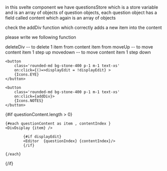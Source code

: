 
 in this svelte component we have questionsStore which is a store variable and is an array of objects of question objects, each question object has a field called content which again is an array of objects

check the addDiv function which correctly adds a new item into the content 

please write we following function

deleteDiv -- to delete 1 item from content item from 
moveUp -- to move content item 1 step up
movedown -- to move content item 1 step down

<script>
//@ts-nocheck
import {FormRow} from '$lib/cmp';
import getDivItem  from "./div/getDivItem";
import DivDsiplay from "./div/DivDsiplay.svelte";
import Editor from "./Editor.svelte";
import {toast,onMount,Icons} from '$lib/util';
import {questionsStore,itemStore} from '../../store';


let displayEdit = true;

export let questionIndex;
$:questionContent = $questionsStore[questionIndex].content;

onMount(async ()=>{
  try {
    console.log(questionContent);
  }catch(e) {
  }
});

function addDiv(){
    // debugger;
    if (questionContent.length < 10){
        const newItems = [...questionContent, getDivItem() ];
         
        questionsStore.update(questions => {
            questions[questionIndex].content = newItems;
            return questions;
        });
    }else {
        toast.push('Max number of items reached as question content')
    }
}

</script>
 <!-- top bar -->
<div class='flex  bg-stone-700 mx-10  p-1 m-1  mt-0'>
  
    <button 
        class='rounded-md bg-stone-400 p-1 m-1 text-xs'
        on:click={()=>displayEdit = !displayEdit} >
        {Icons.EYE}
    </button>

    <button 
        class='rounded-md bg-stone-400 p-1 m-1 text-xs'
        on:click={addDiv}>
        {Icons.NOTES}
    </button>

</div>



<!-- middle bar -->
<div class='bg-gray-900 p-4 mx-10 my-0  border-2 border-gray-600'>

{#if questionContent.length > 0}

    {#each questionContent as item , contentIndex }
    <DivDsiplay {item} />
            
            {#if displayEdit}
            <Editor  {questionIndex} {contentIndex}/>
            {/if}

    {/each}
{/if}
</div>


